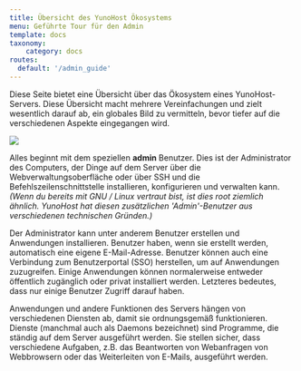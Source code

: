 ```yaml
---
title: Übersicht des YunoHost Ökosystems
menu: Geführte Tour für den Admin 
template: docs
taxonomy:
    category: docs
routes:
  default: '/admin_guide'
---
```


Diese Seite bietet eine Übersicht über das Ökosystem eines YunoHost-Servers. Diese Übersicht macht mehrere Vereinfachungen und zielt wesentlich darauf ab, ein globales Bild zu vermitteln, bevor tiefer auf die verschiedenen Aspekte eingegangen wird.

![](image://ecosystem.png)

Alles beginnt mit dem speziellen **admin** Benutzer. Dies ist der Administrator des Computers, der Dinge auf dem Server über die Webverwaltungsoberfläche oder über SSH und die Befehlszeilenschnittstelle installieren, konfigurieren und verwalten kann. *(Wenn du bereits mit GNU / Linux vertraut bist, ist dies root ziemlich ähnlich. YunoHost hat diesen zusätzlichen 'Admin'-Benutzer aus verschiedenen technischen Gründen.)*

Der Administrator kann unter anderem Benutzer erstellen und Anwendungen installieren. Benutzer haben, wenn sie erstellt werden, automatisch eine eigene E-Mail-Adresse. Benutzer können auch eine Verbindung zum Benutzerportal (SSO) herstellen, um auf Anwendungen zuzugreifen. Einige Anwendungen können normalerweise entweder öffentlich zugänglich oder privat installiert werden. Letzteres bedeutes, dass nur einige Benutzer Zugriff darauf haben.

Anwendungen und andere Funktionen des Servers hängen von verschiedenen Diensten ab, damit sie ordnungsgemäß funktionieren. Dienste (manchmal auch als Daemons bezeichnet) sind Programme, die ständig auf dem Server ausgeführt werden. Sie stellen sicher, dass verschiedene Aufgaben, z.B. das Beantworten von Webanfragen von Webbrowsern oder das Weiterleiten von E-Mails, ausgeführt werden.
